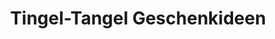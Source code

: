 ---
title: "Tingel-Tangel Geschenkideen"
url: /schwerin/tingel-tangel-geschenkideen/
shop: Kiosk
---
